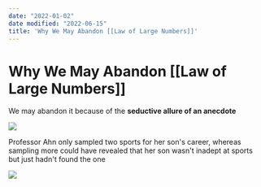 ```yaml
---
date: "2022-01-02"
date modified: "2022-06-15"
title: 'Why We May Abandon [[Law of Large Numbers]]'
---
```


# Why We May Abandon [[Law of Large Numbers]]
We may abandon it because of the **seductive allure of an anecdote**

![](https://i.imgur.com/mKrVrTE.png)

Professor Ahn only sampled two sports for her son's career, whereas sampling more could have revealed that her son wasn't inadept at sports but just hadn't found the one

![](https://i.imgur.com/jnZhKZl.png)
